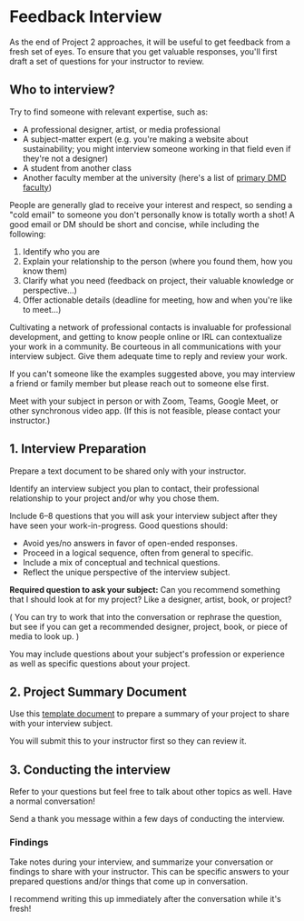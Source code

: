 # Feedback Interview

As the end of Project 2 approaches, it will be useful to get feedback from a fresh set of eyes. To ensure that you get valuable responses, you'll first draft a set of questions for your instructor to review. 

## Who to interview?

Try to find someone with relevant expertise, such as:

- A professional designer, artist, or media professional
- A subject-matter expert \(e.g. you're making a website about sustainability; you might interview someone working in that field even if they're not a designer\)
- A student from another class 
- Another faculty member at the university \(here's a list of [primary DMD faculty](https://dmd.psu.edu/about/)\)

People are generally glad to receive your interest and respect, so sending a "cold email" to someone you don't personally know is totally worth a shot! A good email or DM should be short and concise, while including the following:

1. Identify who you are
2. Explain your relationship to the person \(where you found them, how you know them\)
3. Clarify what you need \(feedback on project, their valuable knowledge or perspective...\)
4. Offer actionable details \(deadline for meeting, how and when you're like to meet...\)

Cultivating a network of professional contacts is invaluable for professional development, and getting to know people online or IRL can contextualize your work in a community. Be courteous in all communications with your interview subject. Give them adequate time to reply and review your work.

If you can't someone like the examples suggested above, you may interview a friend or family member but please reach out to someone else first. 

Meet with your subject in person or with Zoom, Teams, Google Meet, or other synchronous video app. \(If this is not feasible, please contact your instructor.\)


## 1. Interview Preparation 

Prepare a text document to be shared only with your instructor. 

Identify an interview subject you plan to contact, their professional relationship to your project and/or why you chose them. 

Include 6–8 questions that you will ask your interview subject after they have seen your work-in-progress. Good questions should:

- Avoid yes/no answers in favor of open-ended responses. 
- Proceed in a logical sequence, often from general to specific.
- Include a mix of conceptual and technical questions. 
- Reflect the unique perspective of the interview subject.

**Required question to ask your subject:** Can you recommend something that I should look at for my project? Like a designer, artist, book, or project? 

\( You can try to work that into the conversation or rephrase the question, but see if you can get a recommended designer, project, book, or piece of media to look up. \)

You may include questions about your subject's profession or experience as well as specific questions about your project. 
 

## 2. Project Summary Document

Use this [template document](https://pennstateoffice365.sharepoint.com/:w:/s/SoVAOnlineFacultyHub/EQDn9-Hdt11MjjkWd-uXtXsB8XHgdpIHzoGc3f40IQYkKQ?e=ZzoWw4) to prepare a summary of your project to share with your interview subject.

You will submit this to your instructor first so they can review it. 

## 3. Conducting the interview

Refer to your questions but feel free to talk about other topics as well. Have a normal conversation! 

Send a thank you message within a few days of conducting the interview.


### Findings 

Take notes during your interview, and summarize your conversation or findings to share with your instructor. This can be specific answers to your prepared questions and/or things that come up in conversation. 

I recommend writing this up immediately after the conversation while it's fresh! 

